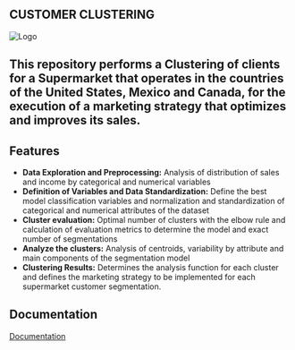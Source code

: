 
## CUSTOMER CLUSTERING
![Logo](https://www.ebizor.com/wp-content/uploads/2016/07/segmentacion-de-clientes-768x512.jpg)



## This repository performs a Clustering of clients for a Supermarket that operates in the countries of the United States, Mexico and Canada, for the execution of a marketing strategy that optimizes and improves its sales.
## Features

- **Data Exploration and Preprocessing:** Analysis of distribution of sales and income by categorical and numerical variables
- **Definition of Variables and Data Standardization:** Define the best model classification variables and normalization and standardization of categorical and numerical attributes of the dataset
- **Cluster evaluation:** Optimal number of clusters with the elbow rule and calculation of evaluation metrics to determine the model and exact number of segmentations
- **Analyze the clusters:** Analysis of centroids, variability by attribute and main components of the segmentation model
- **Clustering Results:** Determines the analysis function for each cluster and defines the marketing strategy to be implemented for each supermarket customer segmentation.


## **Documentation**

[Documentation](https://docs.google.com/spreadsheets/d/e/2PACX-1vSflJYVLxTYXvCH8o6Y1UgxLQkS17HK-eIsG0o8k4Lfjnh9Mzxjz5nE9vtfZlMSXg5OR2pmrRXuynCt/pub?gid=1709779852&single=true&output=csv)  

